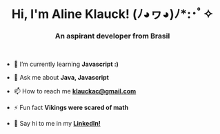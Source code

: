 <h1 align="center">Hi, I'm Aline Klauck! (ﾉ◕ヮ◕)ﾉ*:･ﾟ✧</h1>
<h3 align="center">An aspirant developer from Brasil</h3>

<br>

- 🌱 I’m currently learning **Javascript :)**

- 💬 Ask me about **Java, Javascript**

- 📫 How to reach me **klauckac@gmail.com**

- ⚡ Fun fact **Vikings were scared of math**

- 👋 Say hi to me in my **<a href='https://br.linkedin.com/in/alineklauck'>LinkedIn!</a>**
